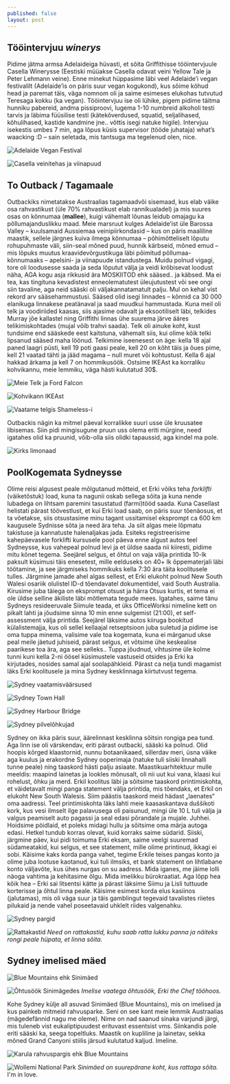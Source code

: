```yaml
---
published: false
layout: post
---
```


## Tööintervjuu _winerys_

Pidime jätma armsa Adelaideiga hüvasti, et sõita Griffithisse tööintervjuule Casella Winerysse (Eestiski müüakse Casella odavat veini Yellow Tale ja Peter Lehmann veine). Enne minekut hüppasime läbi veel Adelaide’i vegan festivalilt (Adelaide’is on päris suur vegan kogukond), kus sõime kõhud head ja paremat täis, väga nomnom oli ja saime esimeses elukohas tutvutud Teresaga kokku (ka vegan). Tööintervjuu ise oli lühike, pigem pidime täitma hunniku pabereid, andma pissiproovi, lugema 1-10 numbreid alkoholi testi tarvis ja läbima füüsilise testi (kätekõverdused, squatid, seljalihased, kõhulihased, kastide kandmine jne.. võttis isegi natuke higile). Intervjuu isekestis umbes 7 min, aga lõpus küsis supervisor (tööde juhataja) what’s waacking :D – sain seletada, mis tantsuga ma tegelenud olen, nice. 

![Adelaide Vegan Festival](/images/festivalil.jpg "Adelaide Vegan Festival")

![Casella veinitehas ja viinapuud](/images/casella.jpg "Casella veinitehas ja viinapuud")

## To Outback / Tagamaale

Outbackiks nimetatakse Austraalias tagamaadvõi sisemaad, kus elab väike osa rahvastikust (üle 70% rahvastikust elab rannikualadel) ja mis suures osas on kõnnumaa (**mallee**), kuigi vähemalt lõunas leidub omajagu ka põllumajanduslikku maad. Meie marsruut kulges Adelaide’ist üle Barossa Valley – kuulsamaid Aussiemaa veinipiirkondasid – kus on päris maaliline maastik, sellele järgnes kuiva ilmega kõnnumaa – põhimõtteliselt lõputu rohupuhmaste väli, siin-seal mõned puud, hunnik kärbseid, mõned emud – mis lõpuks muutus kraavidevõrgustikuga läbi põimitud põllumaa-kõnnumaaks – apelsini- ja viinapuude istandustega. Muidu polnud vigagi, tore oli loodusesse saada ja seda lõputut välja ja veidi krõbisevat loodust näha, AGA kogu asja rikkusid ära MOSKIITOD ehk sääsed.. ja käbsed. Ma ei tea, kas tingituna kevadistest enneolematutest üleujutustest või see ongi siin tavaline, aga neid sääski oli väljakannatamatult palju. Mul on kehal vist rekord arv sääsehammustusi. Sääsed olid isegi linnades – kõnnid ca 30 000 elanikuga linnakese peatänaval ja saad muudkui hammustada. Kuna meil oli telk ja voodiriided kaasas, siis ajasime odavalt ja eksootiliselt läbi, telkides Murray jõe kallastel ning Griffithi linnas ühe suurema järve ääres telikimiskohtades (mujal võib trahvi saada). Telk oli ainuke koht, kust tundsime end sääskede eest kaitstuna, vähemalt siis, kui olime kõik telki lipsanud sääsed maha löönud. Telkimine iseenesest on äge: kella 18 ajal paned laagri püsti, kell 19 poti gaasi peale, kell 20 on kõht täis ja õues pime, kell 21 vaatad tähti ja jääd magama – null muret või kohtustust. Kella 6 ajal hakkad ärkama ja kell 7 on hommikusöök. Ostsime IKEAst ka korraliku kohvikannu, meie lemmiku, väga hästi kulutatud 30$. 

![Meie Telk ja Ford Falcon](/images/erki_telgis.jpg "Meie Telk ja Ford Falcon")

![Kohvikann IKEAst](/images/kohviann.jpeg "Kohvikann IKEAst")

![Vaatame telgis Shameless-i](/images/telgis2.jpg "Vaatame telgis Shameless-i")

Outbackis nägin ka mitmel päeval korralikke suuri usse üle kruusatee libisemas. Siin pidi mingisugune pruun uss olema eriti mürgine, need igatahes olid ka pruunid, võib-olla siis olidki tapaussid, aga kindel ma pole. 

![Kirks limonaad](/images/kirks.jpeg "Kirks limonaad")

## PoolKogemata Sydneysse

Olime reisi algusest peale mõlgutanud mõtteid, et Erki võiks teha _forklifti_ (väiketõstuk) load, kuna ta nagunii oskab sellega sõita ja kuna nende lubadega on lihtsam paremini tasustatud (farmi)tööd saada. Kuna Casellast helistati pärast töövestlust, et kui Erki load saab, on päris suur tõenäosus, et ta võetakse, siis otsustasime minu tagant ussitamisel eksprompt ca 600 km kaugusele Sydnisse sõta ja need ära teha. Ja siit algas meie lõpmatu takistuse ja kannatuste halenaljakas jada. Esiteks registreerisime kahepäevasele forklifti kursusele pool päeva enne algust autos teel Sydneysse, kus vahepeal polnud levi ja et üldse saada nii kiiresti, pidime mitu kõnet tegema. Seejärel selgus, et õhtul on vaja välja printida 10-lk paksult küsimusi täis enesetest, mille eelduseks on 40+ lk õppematerjali läbi töötamine, ja see järgmiseks hommikuks kella 7:30 ära täita koolitusele tulles. Järgmine jamade ahel algas sellest, et Erki elukoht polnud New South Walesi osariik olulistel ID-d tõendavatel dokumentidel, vaid South Australia. Kirusime juba täiega on eksprompt otsust ja härra Otsus kurtis, et tema ei ole üldse selline äkiliste läbi mõtlemata tegude mees. Igatahes, saime tänu Sydneys resideeruvale Siimule teada, et üks OfficeWorksi nimeline kett on pikalt lahti ja jõudsime sinna 10 min enne sulgemist (21:00), et self-assessment välja printida. Seejärel läksime autos kiiruga bookitud külalistemajja, kus oli sellel kellaajal retseptsioon juba suletud ja pidime ise oma tuppa minema, valisime vale toa kogemata, kuna ei märganud ukse peal meile jäetud juhiseid, pärast selgus, et võtsime ühe keskealise paarikese toa ära, aga see selleks.. Tuppa jõudnud, vihtusime üle kolme tunni kuni kella 2-ni öösel küsimustele vastuseid otsides ja Erki ka kirjutades, nosides samal ajal soolapähkleid. Pärast ca nelja tundi magamist läks Erki koolitusele ja mina Sydney kesklinnaga kiirtutvust tegema.

![Sydney vaatamisväärsused](/images/sild_ooper.jpg "Sydney vaatamisväärsused")

![Sydney Town Hall](/images/linnahall.jpg "Sydney Town Hall")

![Sydney Harbour Bridge](/images/sild.jpg "Sydney Harbour Bridge")

![Sydney pilvelõhkujad](/images/Sydney_tornid.jpg "Sydney pilvelõhkujad")

Sydney on ikka päris suur, äärelinnast kesklinna sõitsin rongiga pea tund. Aga linn ise oli värskendav, eriti pärast outbacki, sääski ka polnud. Olid hoopis kõrged klaastornid, nunnu botaanikaaed, sillerdav meri, üsna väike aga kuulus ja erakordne Sydney ooperimaja (natuke tuli siiski linnahalli tunne peale) ning taaskord hästi palju asiaate. Maastikuarhitektuur mulle meeldis: maapind lainetas ja lookles mõnusalt, oli nii uut kui vana, klaasi kui rohelust, õhku ja merd. Erkil koolitus läbi ja sõitsime taaskord printimiskohta, et väidetavalt mingi panga statement välja printida, mis tõendaks, et Erkil on elukoht New South Walesis. Siim päästis taaskord meid hädast „laenates“ oma aadressi. Teel printimiskohta läks lahti meie kaasaskantava duššikoti kork, kus vesi ilmselt ilge palavusega oli paisunud, mingi üle 10 L tuli välja ja valgus peamiselt auto pagassi ja seal edasi põrandale ja mujale. Juhhei. Hoidsime  pöidlaid, et poleks midagi hullu ja sõitsime oma märja autoga edasi. Hetkel tundub korras olevat, kuid korraks saime südarid. Siiski, järgmine päev, kui pidi toimuma Erki eksam, saime veelgi suuremad südameatakid, kui selgus, et see statement, mille olime printinud, ikkagi ei sobi. Käisime kaks korda panga vahet, tegime Erkile teises pangas konto ja olime juba lootuse kaotanud, kui tuli ilmsiks, et bank statement on lihtlabane konto väljavõte, kus ühes nurgas on su aadress. Mida iganes, me jäime lolli näoga vahtima ja kehitasime õlgu. Mida imelikku bürokraatiat. Aga lõpp hea kõik hea – Erki sai litsentsi kätte ja pärast läksime Siimu ja Lisli tuttuude korterisse ja õhtul linna peale. Käisime esimest korda elus kasiinos (jalutamas), mis oli väga suur ja täis gamblingut tegevaid tavalistes riietes pilukaid ja nende vahel poseetavaid uhklelt riides valgenahku. 

![Sydney pargid](/images/lilled.jpg "Sydney pargid")

![Rattakastid](/images/bikelocks.jpg "Rattakastid")
_Need on rattakastid, kuhu saab ratta lukku panna ja näiteks rongi peale hüpata, et linna sõita._

## Sydney imelised mäed

![Blue Mountains ehk Sinimäed](/images/bluemnt_erki.jpg "Blue Mountains ehk Sinimäed")

![Õhtusöök Sinimägedes](/images/bluemnt_toit.jpg "Õhtusöök Sinimägedes")
_Imelise vaatega õhtusöök, Erki the Chef tööhoos._

Kohe Sydney külje all asuvad Sinimäed (Blue Mountains), mis on imelised ja kus painkeb mitmeid rahvusparke. Seni on see kant meie lemmik Austraalias (mägedefännid nagu me oleme). Nime on nad saanud sinaka varjundi järgi, mis tuleneb vist eukaliptipuudest erituvast essentsist vms. Siinkandis pole eriti sääski ka, seega topeltluks. Maastik on kupliline ja lainetav, sekka mõned Grand Canyoni stiilis järsud kulutatud kaljud. Imeline. 

![Karula rahvuspargis ehk Blue Mountains](/images/vaade_autoaknast.jpg "Karula rahvuspargis ehk Blue Mountains")

![Wollemi National Park](/images/view_bluemnt.jpg "Wollemi National Park")
_Sinimäed on suurepärane koht, kus rattaga sõita._ I'm in love. 



